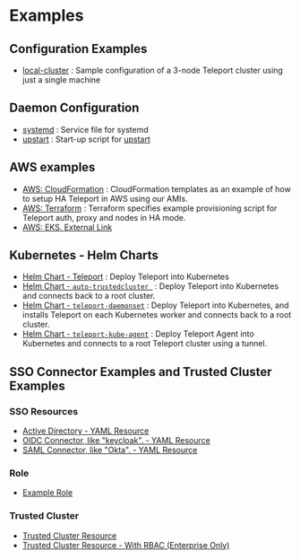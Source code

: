 # Examples

## Configuration Examples

* [local-cluster](https://github.com/gravitational/teleport/tree/master/examples/local-cluster) : Sample configuration of a 3-node Teleport cluster using just a single machine

## Daemon Configuration

* [systemd](https://github.com/gravitational/teleport/tree/master/examples/systemd) : Service file for systemd
* [upstart](https://github.com/gravitational/teleport/tree/master/examples/upstart) : Start-up script for [upstart](https://en.wikipedia.org/wiki/Upstart)

## AWS examples

* [AWS: CloudFormation](https://github.com/gravitational/teleport/tree/master/examples/aws/cloudformation#aws-cloudformation-based-provisioning-example) : CloudFormation templates as an example of how to setup HA Teleport in AWS using our AMIs.
* [AWS: Terraform](https://github.com/gravitational/teleport/tree/master/examples/aws/terraform#terraform-based-provisioning-example-amazon-single-ami) : Terraform specifies example provisioning script for Teleport auth, proxy and nodes in HA mode.
* [AWS: EKS. External Link](https://aws.amazon.com/blogs/opensource/authenticating-eks-github-credentials-teleport/)

## Kubernetes - Helm Charts

* [Helm Chart - Teleport](https://github.com/gravitational/teleport/tree/master/examples/chart/teleport) : Deploy Teleport into Kubernetes
* [Helm Chart - `auto-trustedcluster `](https://github.com/gravitational/teleport/tree/master/examples/chart/teleport-auto-trustedcluster) : Deploy Teleport into Kubernetes and connects back to a root cluster.
* [Helm Chart - `teleport-daemonset`](https://github.com/gravitational/teleport/tree/master/examples/chart/teleport-auto-trustedcluster) : Deploy Teleport into Kubernetes, and installs Teleport on each Kubernetes worker and connects back to a root cluster.
* [Helm Chart - `teleport-kube-agent`](https://github.com/gravitational/teleport/tree/master/examples/chart/teleport-kube-agent) : Deploy Teleport Agent into Kubernetes and connects to a root Teleport cluster using a tunnel.


## SSO Connector Examples and Trusted Cluster Examples
### SSO Resources
* [Active Directory - YAML Resource](https://github.com/gravitational/teleport/blob/master/examples/resources/adfs-connector.yaml)
* [OIDC Connector, like "keycloak". - YAML Resource](https://github.com/gravitational/teleport/blob/master/examples/resources/oidc-connector.yaml)
* [SAML Connector, like "Okta". - YAML Resource](https://github.com/gravitational/teleport/blob/master/examples/resources/saml-connector.yaml)


### Role
* [Example Role](https://github.com/gravitational/teleport/blob/master/examples/resources/role.yaml)

### Trusted Cluster
* [Trusted Cluster Resource](https://github.com/gravitational/teleport/blob/master/examples/resources/trusted_cluster.yaml)
* [Trusted Cluster Resource - With RBAC (Enterprise Only)](https://github.com/gravitational/teleport/blob/master/examples/resources/trusted_cluster_enterprise.yaml)